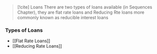 >[!cite] Loans
>There are two types of loans available (in Sequences Chapter), they are flat rate loans and Reducing Rte loans more commonly known as reducible interest loans

### Types of Loans
- [[Flat Rate Loans]]
- [[Reducing Rate Loans]]